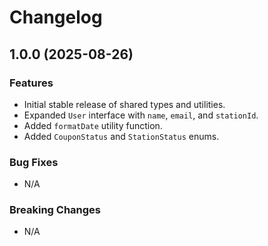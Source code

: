 # Changelog

## 1.0.0 (2025-08-26)

### Features

*   Initial stable release of shared types and utilities.
*   Expanded `User` interface with `name`, `email`, and `stationId`.
*   Added `formatDate` utility function.
*   Added `CouponStatus` and `StationStatus` enums.

### Bug Fixes

*   N/A

### Breaking Changes

*   N/A
